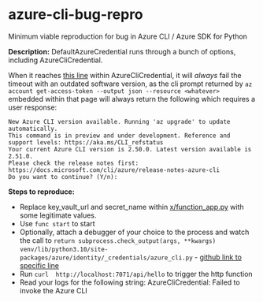 # azure-cli-bug-repro
Minimum viable reproduction for bug in Azure CLI / Azure SDK for Python


**Description:**
DefaultAzureCredential runs through a bunch of options, including AzureCliCredential.

When it reaches [this line](https://github.com/Azure/azure-sdk-for-python/blob/c4c18a7b427633c0519016d762dc141ae743e41b/sdk/identity/azure-identity/azure/identity/_credentials/azure_cli.py#L176) within AzureCliCredential, it will *always* fail the timeout with an outdated software version, as the cli prompt returned by `az account get-access-token --output json --resource <whatever>` embedded within that page will always return the following which requires a user response:
```
New Azure CLI version available. Running 'az upgrade' to update automatically.
This command is in preview and under development. Reference and support levels: https://aka.ms/CLI_refstatus
Your current Azure CLI version is 2.50.0. Latest version available is 2.51.0.
Please check the release notes first: https://docs.microsoft.com/cli/azure/release-notes-azure-cli
Do you want to continue? (Y/n):
```

**Steps to reproduce:**
- Replace key_vault_url and secret_name within [x/function_app.py](function_app.py) with some legitimate values.
- Use `func start` to start
- Optionally, attach a debugger of your choice to the process and watch the call to `return subprocess.check_output(args, **kwargs)` `venv/lib/python3.10/site-packages/azure/identity/_credentials/azure_cli.py` - [github link to specific line](https://github.com/Azure/azure-sdk-for-python/blob/c4c18a7b427633c0519016d762dc141ae743e41b/sdk/identity/azure-identity/azure/identity/_credentials/azure_cli.py#L195) 
- Run `curl  http://localhost:7071/api/hello` to trigger the http function
- Read your logs for the following string: AzureCliCredential: Failed to invoke the Azure CLI
